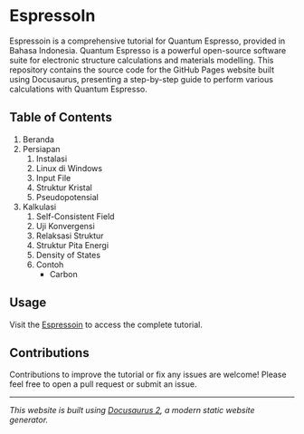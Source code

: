 # EspressoIn

Espressoin is a comprehensive tutorial for Quantum Espresso, provided in Bahasa Indonesia. Quantum Espresso is a powerful open-source software suite for electronic structure calculations and materials modelling. This repository contains the source code for the GitHub Pages website built using Docusaurus, presenting a step-by-step guide to perform various calculations with Quantum Espresso.

## Table of Contents

1. Beranda
2. Persiapan
   1. Instalasi
   2. Linux di Windows
   3. Input File
   4. Struktur Kristal
   5. Pseudopotensial
3. Kalkulasi
   1. Self-Consistent Field
   2. Uji Konvergensi
   3. Relaksasi Struktur
   4. Struktur Pita Energi
   5. Density of States
   6. Contoh
      - Carbon

## Usage

Visit the [Espressoin](https://maulanaibrohim.github.io/espressoin/) to access the complete tutorial.

## Contributions

Contributions to improve the tutorial or fix any issues are welcome! Please feel free to open a pull request or submit an issue.

---
*This website is built using [Docusaurus 2](https://docusaurus.io/), a modern static website generator.*
